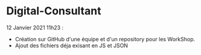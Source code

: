 # Digital-Consultant

12 Janvier 2021 11h23 :
- Création sur GitHub d'une équipe et d'un repository pour les WorkShop. 
- Ajout des fichiers déja exisant en JS et JSON
